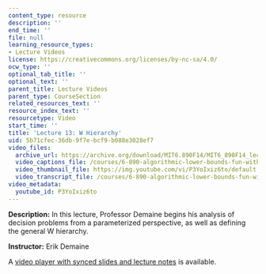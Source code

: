 ```yaml
---
content_type: resource
description: ''
end_time: ''
file: null
learning_resource_types:
- Lecture Videos
license: https://creativecommons.org/licenses/by-nc-sa/4.0/
ocw_type: ''
optional_tab_title: ''
optional_text: ''
parent_title: Lecture Videos
parent_type: CourseSection
related_resources_text: ''
resource_index_text: ''
resourcetype: Video
start_time: ''
title: 'Lecture 13: W Hierarchy'
uid: 5b71cfec-36db-9f7e-bcf9-b088e3028ef7
video_files:
  archive_url: https://archive.org/download/MIT6.890F14/MIT6_890F14_lec13_300k.mp4
  video_captions_file: /courses/6-890-algorithmic-lower-bounds-fun-with-hardness-proofs-fall-2014/1b027de3dce85502bf402bae685cfe3e_P3YoIxiz6to.vtt
  video_thumbnail_file: https://img.youtube.com/vi/P3YoIxiz6to/default.jpg
  video_transcript_file: /courses/6-890-algorithmic-lower-bounds-fun-with-hardness-proofs-fall-2014/96e33bbdf76b7f7d31b73adacf48c81b_P3YoIxiz6to.pdf
video_metadata:
  youtube_id: P3YoIxiz6to
---
```


**Description:** In this lecture, Professor Demaine begins his analysis of decision problems from a parameterized perspective, as well as defining the general W hierarchy.

**Instructor:** Erik Demaine

A [video player with synced slides and lecture notes](http://courses.csail.mit.edu/6.890/fall14/lectures/L13.html) is available.

